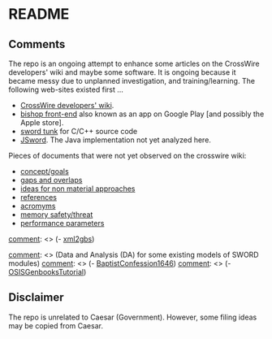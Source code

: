 # README

## Comments

The repo is an ongoing attempt to enhance some articles on the CrossWire developers' wiki and maybe some software. It is ongoing because it became messy due to unplanned investigation, and training/learning. The following web-sites existed first ...

- [CrossWire developers' wiki](https://wiki.crosswire.org/Main_Page). 
- [bishop front-end](http://git.crosswire.org/main/bishop.git) also known as an app on Google Play [and possibly the Apple store].
- [sword tunk](https://crosswire.org/svn/sword/trunk/) for C/C++ source code
- [JSword](https://www.crosswire.org/jsword/svn.html). The Java implementation not yet analyzed here.


Pieces of documents that were not yet observed on the crosswire wiki:
- [concept/goals](https://sword-2.github.io/sword-wiki/1a_initial/1_concept/1.html)
- [gaps and overlaps](https://sword-2.github.io/sword-wiki/1a\_initial/4\_capability\_gaps\_and\_overlaps/4.html)
- [ideas for non material approaches](https://sword-2.github.io/sword-wiki/1a\_initial/6\_ideas\_for\_non\_material\_approaches/6.html)
- [references](https://sword-2.github.io/sword-wiki/1a\_initial/8b_references/8b.html)
- [acromyms](https://sword-2.github.io/sword-wiki/1a\_initial/8c_acronyms/8c.html)
- [memory safety/threat](https://sword-2.github.io/sword-wiki/1b\_dev/02\_threat\_sum/02.html)
- [performance parameters](https://sword-2.github.io/sword-wiki/1b\_dev/05\_dev\_KPPs/05.html)

[comment]: <> (Source code analysis for selected files to recognize and define computational problems)
[comment]: <> (- [xml2gbs](https://sword-2.github.io/sword-wiki/CDE/CP-Computational\_Problems/utilities/xml2gbs))

[comment]: <> (Data and Analysis (DA) for some existing models of SWORD modules)
[comment]: <> (- [BaptistConfession1646](https://sword-2.github.io/sword-wiki/CDE/CC-DA/genbooks/BaptistConfession1646))
[comment]: <> (- [OSISGenbooksTutorial](https://sword-2.github.io/sword-wiki/CDE/CC-DA/genbooks/OSISGenbooksTutorial))



## Disclaimer
The repo is unrelated to Caesar (Government). However, some filing ideas may be copied from Caesar.

